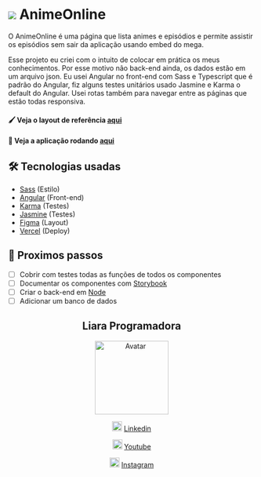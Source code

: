 # <img src="https://animes-online-angular.vercel.app/assets/icons/logo.svg"> AnimeOnline
O AnimeOnline é uma página que lista animes e episódios e permite assistir os episódios sem sair da aplicação usando embed do mega.

Esse projeto eu criei com o intuito de colocar em prática os meus conhecimentos. Por esse motivo não back-end ainda, os dados estão em um arquivo json. Eu usei Angular no front-end com Sass e Typescript que é padrão do Angular, fiz alguns testes unitários usado Jasmine e Karma o default do Angular. Usei rotas também para navegar entre as páginas que estão todas responsiva. 

#### 🖌️ Veja o layout de referência [aqui](https://www.figma.com/file/GXh3IYv94teEHU8aNHds2s/Animes-Online-(Community)?node-id=0%3A1)
#### 🚀 Veja a aplicação rodando [aqui](https://animes-online-angular.vercel.app/home)

## 🛠️ Tecnologias usadas
- [Sass](https://sass-lang.com/) (Estilo)
- [Angular](https://angular.io/) (Front-end)
- [Karma](https://karma-runner.github.io/6.3/index.html) (Testes)
- [Jasmine](https://jasmine.github.io/index.html) (Testes)
- [Figma](https://www.figma.com/) (Layout)
- [Vercel](https://vercel.com/) (Deploy)

## 👣 Proximos passos
- [ ] Cobrir com testes todas as funções de todos os componentes
- [ ] Documentar os componentes com [Storybook](https://storybook.js.org/)
- [ ] Criar o back-end em [Node](https://nodejs.org/en/)
- [ ] Adicionar um banco de dados

<div align="center">

  ## Liara Programadora
  
  <!---Minha Foto--->
  <img width = 150px src="https://i.imgur.com/xbEfigR.jpg#liara" alt="Avatar">
  
  <!---Linkedin--->
  <img width = 20px src="https://cdn.iconscout.com/icon/free/png-256/linkedin-208-916919.png"> [Linkedin](https://www.linkedin.com/in/liara-programadora/)
  
  <!---Youtube--->
  <img width = 20px src="https://images.vexels.com/media/users/3/137425/isolated/lists/f2ea1ded4d037633f687ee389a571086-logotipo-do-icone-do-youtube.png"> [Youtube](https://tinyurl.com/liara-programadora)
  
  <!---Instagram--->
  <img width = 20px src="https://images.vexels.com/media/users/3/137198/isolated/lists/07f0d7b69ef071571e4ada2f4d6a053a-icone-do-instagram-colorido.png"> [Instagram](https://www.instagram.com/liaraprogramadora)
  
 </div>
